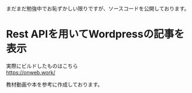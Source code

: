 まだまだ勉強中でお恥ずかしい限りですが、ソースコードを公開しております。

# Rest APIを用いてWordpressの記事を表示
実際にビルドしたものはこちら  
https://onweb.work/

教材動画や本を参考に作成しております。
